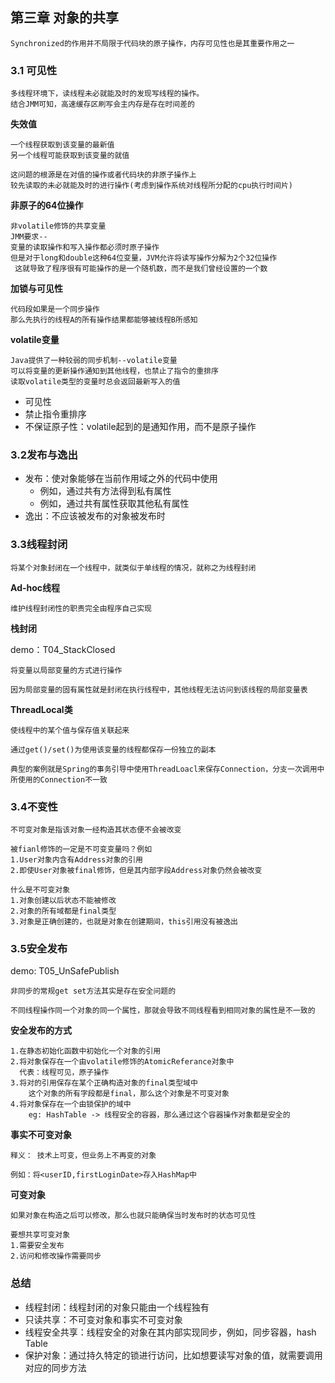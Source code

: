 ## 第三章 对象的共享

```
Synchronized的作用并不局限于代码块的原子操作，内存可见性也是其重要作用之一
```

### 3.1 可见性

```
多线程环境下，读线程未必就能及时的发现写线程的操作。
结合JMM可知，高速缓存区刷写会主内存是存在时间差的
```

**失效值**

```
一个线程获取到该变量的最新值
另一个线程可能获取到该变量的就值

这问题的根源是在对值的操作或者代码块的非原子操作上
较先读取的未必就能及时的进行操作(考虑到操作系统对线程所分配的cpu执行时间片)
```

**非原子的64位操作**

```
非volatile修饰的共享变量
JMM要求--
变量的读取操作和写入操作都必须时原子操作
但是对于long和double这种64位变量，JVM允许将读写操作分解为2个32位操作
 这就导致了程序很有可能操作的是一个随机数，而不是我们曾经设置的一个数
```

**加锁与可见性**

```
代码段如果是一个同步操作
那么先执行的线程A的所有操作结果都能够被线程B所感知
```

**volatile变量**

```
Java提供了一种较弱的同步机制--volatile变量
可以将变量的更新操作通知到其他线程，也禁止了指令的重排序
读取volatile类型的变量时总会返回最新写入的值
```

* 可见性
* 禁止指令重排序
* 不保证原子性：volatile起到的是通知作用，而不是原子操作

### 3.2发布与逸出

- 发布：使对象能够在当前作用域之外的代码中使用
    - 例如，通过共有方法得到私有属性
    - 例如，通过共有属性获取其他私有属性
- 逸出：不应该被发布的对象被发布时

### 3.3线程封闭

```
将某个对象封闭在一个线程中，就类似于单线程的情况，就称之为线程封闭
```

**Ad-hoc线程**

```
维护线程封闭性的职责完全由程序自己实现
```

**栈封闭**

demo：T04_StackClosed

```
将变量以局部变量的方式进行操作

因为局部变量的固有属性就是封闭在执行线程中，其他线程无法访问到该线程的局部变量表
```

**ThreadLocal类**

```
使线程中的某个值与保存值关联起来

通过get()/set()为使用该变量的线程都保存一份独立的副本

典型的案例就是Spring的事务引导中使用ThreadLoacl来保存Connection，分支一次调用中所使用的Connection不一致
```

### 3.4不变性

```
不可变对象是指该对象一经构造其状态便不会被改变

被fianl修饰的一定是不可变变量吗？例如
1.User对象内含有Address对象的引用
2.即使User对象被final修饰，但是其内部字段Address对象仍然会被改变

什么是不可变对象
1.对象创建以后状态不能被修改
2.对象的所有域都是final类型
3.对象是正确创建的，也就是对象在创建期间，this引用没有被逸出
```

### 3.5安全发布

demo: T05_UnSafePublish

```
非同步的常规get set方法其实是存在安全问题的

不同线程操作同一个对象的同一个属性，那就会导致不同线程看到相同对象的属性是不一致的
```

**安全发布的方式**

```
1.在静态初始化函数中初始化一个对象的引用
2.将对象保存在一个由volatile修饰的AtomicReferance对象中
  代表：线程可见，原子操作
3.将对的引用保存在某个正确构造对象的final类型域中
	这个对象的所有字段都是final，那么这个对象是不可变对象
4.将对象保存在一个由锁保护的域中
	eg: HashTable -> 线程安全的容器，那么通过这个容器操作对象都是安全的
```

**事实不可变对象**

```
释义： 技术上可变，但业务上不再变的对象

例如：将<userID,firstLoginDate>存入HashMap中
```

**可变对象**

```
如果对象在构造之后可以修改，那么也就只能确保当时发布时的状态可见性

要想共享可变对象
1.需要安全发布
2.访问和修改操作需要同步
```

### 总结

- 线程封闭：线程封闭的对象只能由一个线程独有
- 只读共享：不可变对象和事实不可变对象
- 线程安全共享：线程安全的对象在其内部实现同步，例如，同步容器，hash Table
- 保护对象：通过持久特定的锁进行访问，比如想要读写对象的值，就需要调用对应的同步方法

